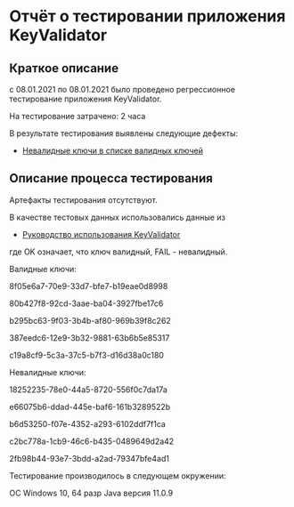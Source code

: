 # Отчёт о тестировании приложения KeyValidator

## Краткое описание
с 08.01.2021 по 08.01.2021 было проведено регрессионное тестирование приложения KeyValidator.

На тестирование затрачено: 2 часа

В результате тестирования выявлены следующие дефекты:
* [Невалидные ключи в списке валидных ключей](https://github.com/Svetlana0406/Java1/issues/2)

## Описание процесса тестирования
Артефакты тестирования отсутствуют.

В качестве тестовых данных использовались данные из 
* [Руководство использования KeyValidator](https://github.com/netology-code/javaqa-homeworks/blob/master/intro/user-manual.md)

где OK означает, что ключ валидный, FAIL - невалидный.

Валидные ключи:

8f05e6a7-70e9-33d7-bfe7-b19eae0d8998

80b427f8-92cd-3aae-ba04-3927fbe17c6

b295bc63-9f03-3b4b-af80-969b39f8c262

387eedc6-12e9-3b32-9881-63b6b5e85317

c19a8cf9-5c3a-37c5-b7f3-d16d38a0c180

Невалидные ключи:

18252235-78e0-44a5-8720-556f0c7da17a

e66075b6-ddad-445e-baf6-161b3289522b

b6d53250-f07e-4352-a293-6102ddf7f1ca

c2bc778a-1cb9-46c6-b435-0489649d2a42

2fb98b44-93e7-3bdd-a2ad-79347bfe4ad1

Тестирование производилось в следующем окружении:

ОС Windows 10, 64 разр
Java версия 11.0.9

